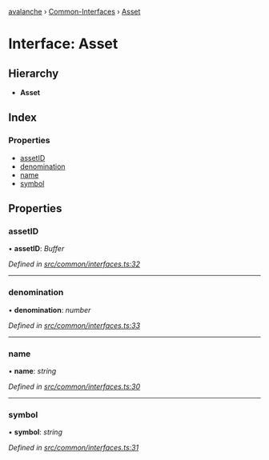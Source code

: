 [avalanche](../README.md) › [Common-Interfaces](../modules/common_interfaces.md) › [Asset](common_interfaces.asset.md)

# Interface: Asset

## Hierarchy

* **Asset**

## Index

### Properties

* [assetID](common_interfaces.asset.md#assetid)
* [denomination](common_interfaces.asset.md#denomination)
* [name](common_interfaces.asset.md#name)
* [symbol](common_interfaces.asset.md#symbol)

## Properties

###  assetID

• **assetID**: *Buffer*

*Defined in [src/common/interfaces.ts:32](https://github.com/ava-labs/avalanchejs/blob/82de5d8/src/common/interfaces.ts#L32)*

___

###  denomination

• **denomination**: *number*

*Defined in [src/common/interfaces.ts:33](https://github.com/ava-labs/avalanchejs/blob/82de5d8/src/common/interfaces.ts#L33)*

___

###  name

• **name**: *string*

*Defined in [src/common/interfaces.ts:30](https://github.com/ava-labs/avalanchejs/blob/82de5d8/src/common/interfaces.ts#L30)*

___

###  symbol

• **symbol**: *string*

*Defined in [src/common/interfaces.ts:31](https://github.com/ava-labs/avalanchejs/blob/82de5d8/src/common/interfaces.ts#L31)*
